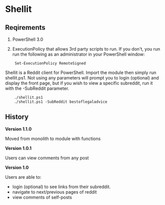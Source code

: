 Shellit
=======

Reqirements
-----------

1. PowerShell 3.0

2. ExecutionPolicy that allows 3rd party scripts to run. If you don't, you run run the following as an administrator in your PowerShell window:

		Set-ExecutionPolicy RemoteSigned



Shellit is a Reddit client for PowerShell. 
Import the module then simply run shellit.ps1.
Not using any parameters will prompt you to login (optional) and display the front page, but if you wish to view a specific subreddit, run it with the -SubReddit parameter.

		./shellit.ps1
		./shellit.ps1 -SubReddit bestoflegaladvice 

History
-------

**Version 1.1.0**

Moved from monolith to module with functions

**Version 1.0.1**

Users can view comments from any post

**Version 1.0**

Users are able to:
* login (optional) to see links from their subreddit. 
* navigate to next/previous pages of reddit
* view comments of self-posts